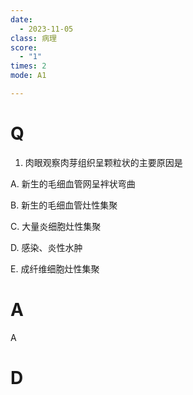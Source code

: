 ```yaml
---
date:
  - 2023-11-05
class: 病理
score:
  - "1"
times: 2
mode: A1

---
```



# Q
1. 肉眼观察肉芽组织呈颗粒状的主要原因是

A. 新生的毛细血管网呈袢状弯曲

B. 新生的毛细血管灶性集聚

C. 大量炎细胞灶性集聚

D. 感染、炎性水肿

E. 成纤维细胞灶性集聚




# A
A





# D